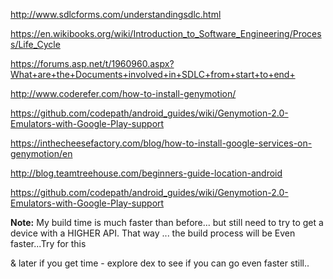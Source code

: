 http://www.sdlcforms.com/understandingsdlc.html

https://en.wikibooks.org/wiki/Introduction_to_Software_Engineering/Process/Life_Cycle

https://forums.asp.net/t/1960960.aspx?What+are+the+Documents+involved+in+SDLC+from+start+to+end+

http://www.coderefer.com/how-to-install-genymotion/

https://github.com/codepath/android_guides/wiki/Genymotion-2.0-Emulators-with-Google-Play-support

https://inthecheesefactory.com/blog/how-to-install-google-services-on-genymotion/en

http://blog.teamtreehouse.com/beginners-guide-location-android

https://github.com/codepath/android_guides/wiki/Genymotion-2.0-Emulators-with-Google-Play-support

**Note:** My build time is much faster than before... but still need to try to get a device with a HIGHER API. That way ... the build process will be Even faster...Try for this

& later if you get time - explore dex to see if you can go even faster still..
